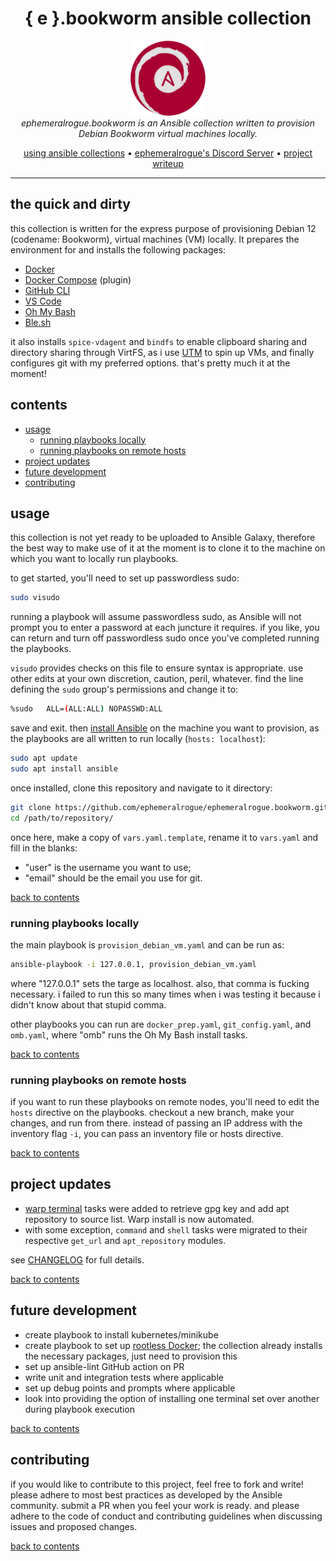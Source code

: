 <h1 align="center">{ e }.bookworm ansible collection</h1>

<p align="center">
  <img src="./assets/e.bookworm-emblem.png" alt="ephemeralrogue.bookworm-emblem" width="120px" height="120px"/>
  <br>
  <i>ephemeralrogue.bookworm is an Ansible collection written to provision
    <br> Debian Bookworm virtual machines locally.</i>
  <br>
</p>

<p align="center">
  <a href="https://docs.ansible.com/ansible/latest/collections_guide/index.html">
  using ansible collections</a>
  •
  <a href="https://discord.gg/nh7mqGEfbw">ephemeralrogue's Discord Server</a>
  •
  <a href="https://blog.ephemeralrogue.xyz/detour-through-ansible#heading-ephemeralroguebookworm">project writeup</a>
  <br>
</p>
<hr>

## the quick and dirty

this collection is written for the express purpose of provisioning Debian 
12 (codename: Bookworm), virtual machines (VM) locally. It prepares the 
environment for and installs the following packages:

- [Docker](https://docs.docker.com/engine/)
- [Docker Compose](https://docs.docker.com/compose/) (plugin)
- [GitHub CLI](https://cli.github.com/)
- [VS Code](https://code.visualstudio.com/)
- [Oh My Bash](https://github.com/ohmybash/oh-my-bash)
- [Ble.sh](https://github.com/akinomyoga/ble.sh)

it also installs `spice-vdagent` and `bindfs` to enable clipboard sharing and 
directory sharing through VirtFS, as i use [UTM](https://getutm.app/) to spin 
up VMs, and finally configures git with my preferred options. that's pretty 
much it at the moment!

<a id="contents"></a>
## contents

- [usage](#usage)
  - [running playbooks locally](#usage_local)
  - [running playbooks on remote hosts](#usage_remote)
- [project updates](#updates)
- [future development](#future_dev)
- [contributing](#contributing)

<a id="usage"></a>
## usage

this collection is not yet ready to be uploaded to Ansible Galaxy, therefore 
the best way to make use of it at the moment is to clone it to the machine 
on which you want to locally run playbooks.

to get started, you'll need to set up passwordless sudo:
```bash
sudo visudo
```
running a playbook will assume passwordless sudo, as Ansible will not prompt 
you to enter a password at each juncture it requires. if you like, you can 
return and turn off passwordless sudo once you've completed running the 
playbooks.  

`visudo` provides checks on this file to ensure syntax is appropriate. use 
other edits at your own discretion, caution, peril, whatever.
find the line defining the `sudo` group's permissions and change it to:
```bash
%sudo   ALL=(ALL:ALL) NOPASSWD:ALL
```
save and exit. then [install Ansible](https://docs.ansible.com/ansible/latest/installation_guide/index.html) 
on the machine you want to provision, as the playbooks are all written to run
locally (`hosts: localhost`):
```bash
sudo apt update
sudo apt install ansible
```
once installed, clone this repository and navigate to it 
directory:
```bash
git clone https://github.com/ephemeralrogue/ephemeralrogue.bookworm.git
cd /path/to/repository/
```

once here, make a copy of `vars.yaml.template`, rename it to `vars.yaml` and 
fill in the blanks:  
- "user" is the username you want to use;  
- "email" should be the email you use for git.

[back to contents](#contents)

<a id="usage_local"></a>
### running playbooks locally

the main playbook is `provision_debian_vm.yaml` and can be run as:
```bash
ansible-playbook -i 127.0.0.1, provision_debian_vm.yaml
```
where "127.0.0.1" sets the targe as localhost. also, that comma is 
fucking necessary. i failed to run this so many times when i was testing it 
because i didn't know about that stupid comma.

other playbooks you can run are `docker_prep.yaml`, `git_config.yaml`, and 
`omb.yaml`, where "omb" runs the Oh My Bash install tasks.

[back to contents](#contents)

<a id="usage_remote"></a>
### running playbooks on remote hosts

if you want to run these playbooks on remote nodes, you'll need to edit 
the `hosts` directive on the playbooks. checkout a new branch, make your 
changes, and run from there. instead of passing an IP address with the 
inventory flag `-i`, you can pass an inventory file or hosts directive.

[back to contents](#contents)

<a id="updates"></a>
## project updates

- [warp terminal](https://www.warp.dev/) tasks were added to retrieve gpg 
  key and add apt repository to source list. Warp install is now automated.
- with some exception, `command` and `shell` tasks were migrated to their 
  respective `get_url` and `apt_repository` modules.

see [CHANGELOG](./CHANGELOG.md) for full details.

[back to contents](#contents)

<a id="future_dev"></a>
## future development

- create playbook to install kubernetes/minikube
- create playbook to set up [rootless Docker](https://docs.docker.com/engine/security/rootless/);
  the collection already installs the necessary packages, just need to 
  provision this
- set up ansible-lint GitHub action on PR
- write unit and integration tests where applicable
- set up debug points and prompts where applicable
- look into providing the option of installing one terminal set over another 
  during playbook execution

[back to contents](#contents)

<a id="contributing"></a>
## contributing

if you would like to contribute to this project, feel free to fork and write! 
please adhere to most best practices as developed by the Ansible community. 
submit a PR when you feel your work is ready. and please adhere to the code of 
conduct and contributing guidelines when discussing issues and proposed 
changes.

[back to contents](#contents)